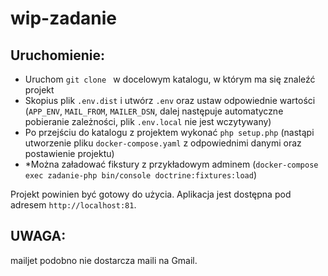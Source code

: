 # wip-zadanie

## Uruchomienie:
- Uruchom `git clone ` w docelowym katalogu, w którym ma się znaleźć projekt
- Skopius plik `.env.dist` i utwórz `.env` oraz ustaw odpowiednie wartości (`APP_ENV`, `MAIL_FROM`, `MAILER_DSN`, dalej następuje automatyczne pobieranie zależności, plik `.env.local` nie jest wczytywany)
- Po przejściu do katalogu z projektem wykonać `php setup.php` (nastąpi utworzenie pliku `docker-compose.yaml` z odpowiednimi danymi oraz postawienie projektu)
- \*Można załadować fikstury z przykładowym adminem (`docker-compose exec zadanie-php bin/console doctrine:fixtures:load`)

Projekt powinien być gotowy do użycia. Aplikacja jest dostępna pod adresem `http://localhost:81`.

## UWAGA:
mailjet podobno nie dostarcza maili na Gmail.

